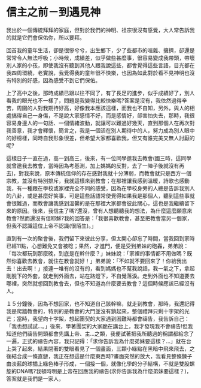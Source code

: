 # 信主之前－到遇見神

我出於一個傳統拜拜的家庭，但對於我們的神明、祖宗很沒有感覺，大人常告訴我的就是它們會保佑你，所以要拜。

回首我的童年生活，卻是很慘兮兮，出生鄉下，少了些都市的喧雜、擁擠，卻還是常常令人無法呼吸；小時候，成績差，似乎做些甚麼事，很容易變成我帶頭，帶壞別人家的小孩，即使我沒有聽到其他人跟我說這些，都會覺得這些言語，目光都在我四周環繞，老實說，我覺得我的童年很不快樂，也因為如此對於看不見神明也沒有特別的好感，因為感受不到它們保佑。

上了高中之後，那時成績已跟以往不同了，有了長足的進步，似乎成績好了，別人看我的眼光也不一樣了，問題是我變得比較快樂嗎?答案是沒有，我依然過得辛苦，周圍的人對我期待好高，好像我本應該這樣，而我也不自知，另外，與人的相處搞得自己一身傷，不是說大家感情不好，而是感情好，卻害怕失去，那時，我很容易身邊人的一句話、一個情緒波動，就讓可以難過好幾天，直到那個人在再次對我善意，我才會釋懷，簡言之，我是一個活在別人期待中的人，努力成為別人眼中的好榜樣，同時自我形象很差，但希望大家都喜歡我，但又有誰完美又無人討厭的呢?

這樣日子一直在過，高一到高三，後來，有一位同學邀我去教會(國三時，這同學就曾邀我去教會，當時因為考基測，加上媽媽的反對，去了一陣子後就沒有再去)，對我來說，原本傳統信仰的存在感對我就十分薄弱，而教會就只是西方一個宗教，並沒有特別排斥，我就這樣來到教會；在那裡讓我感到溫暖，詩歌也感動我，有一種跟在學校或家裡完全不同的感受，因為在學校身旁的人總是告訴我別人的八卦，或是甚麼好笑事，可是這些話語常使覺得如果我是那個人，聽到這些事就會很難過，而教會讓我感到溫馨的是在那裡大家都會彼此關心，這也是我繼續留下來的原因。後來，我信主了嗎?還沒，曾有人想聽聽我的想法，為什麼這麼願意來教會?然而還沒有信耶穌?我的回答是：「我很喜歡教會，甚至把教會當另一個家，但我不認識這位上帝不認識(很陌生)。」

直到有一次的聚會後，我們留下來彼此分享，但太開心卻忘了時間，當我回到家時已經11點，心想難免又會被唸；果然，才進門，便是受到弟妹的砲轟，弟弟說：「每次都玩到那麼晚，到底是在幹什麼？」妹妹說：「家裡的事情都不用做嗎？既然你喜歡去教會，就住在教會就好！」弟弟說：「不如就不要回來了！你給我出去！出去啊！」接連一堆有的沒有的，看到媽媽也不幫我說話，我一氣之下，拿起剛脫下的外套，就走到外面去，站在路燈下，不自覺落淚。走到外面也不知道要去哪裡，突然就想回到教會去，但也不知道為什麼要去教會？這個時候應該已經沒有人。

１５分鐘後，因為不想回家，也不知道自己該幹嘛，就走到教會，那時，我還記得我是爬牆教會的，特別的是教會的大門並沒有鎖起來，整個禮拜只剩十字架的光芒；當時，我望向十字架，想起團契的大家遇到困難時都會禱告，我告訴自己：「我也想試試...。」後來，學著團契的大家跪在講台上，我才發現我不會禱告!但我知道他們禱告開頭都會先講上帝、主...之類，我便試著把我所聽過的稱謂都給念了一遍，正式的禱告內容，我只記得：「求你告訴我為什麼弟妹要這樣？...」就在台上哭了起來，結果閉著的雙眼看見了一個畫面，三顆小綠點在黑暗中飛來飛去，之後結合成一條直鏈，我正在想這是什麼東西時?畫面突然的放大，我看見整條鍊子由淡藍的球插上綠色棒子形成，一個接一個，就像化學的分子結構，不就是雙股螺旋的DNA嗎?我頓時明是上帝在回應我的禱告(求你告訴我為什麼弟妹要這樣？)，答案就是我們是一家人，



